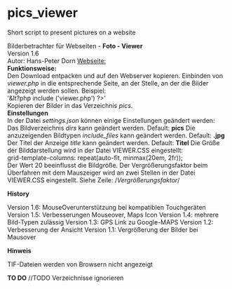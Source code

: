 # pics_viewer
Short script to present pictures on a website

Bilderbetrachter f&uuml;r Webseiten - **Foto - Viewer**
<br>
Version 1.6
<br>
Autor: Hans-Peter Dorn
[Webseite:](https://hapede.de/ "Meine Homepage")
<br>
**Funktionsweise:**
<br>
Den Download entpacken und auf den Webserver kopieren.
Einbinden von *viewer.php* in die entsprechende Seite, an der Stelle, an der die Bilder angezeigt werden sollen.
Beispiel:
<br>
'&lt?php
include ('viewer.php')
?>'
<br>
Kopieren der Bilder in das Verzeichnis *pics*.
<br>
**Einstellungen**
<br>
In der Datei *settings.json* k&ouml;nnen einige Einstellungen ge&auml;ndert werden:<br>
Das Bildverzeichnis *dirs* kann ge&auml;ndert werden. Default: **pics**
Die anzuzeigenden Bildtypen *include_files* kann ge&auml;ndert werden. Default: **.jpg**
Der Titel der Anzeige *title* kann ge&auml;ndert werden. Default: **Titel**
Die Größe der Bilddarstellung wird in der Datei VIEWER.CSS eingestellt: 
    <br>grid-template-columns: repeat(auto-fit, minmax(20em, 2fr));</br>
    Der Wert 20 beeinflusst die Bildgröße.
Der Vergrößerungsfaktor beim Überfahren mit dem Mauszeiger wird an zwei Stellen in der Datei VIEWER.CSS eingestellt. Siehe Zeile: /*Vergrößerungsfaktor*/

**History**

Version 1.6: MouseOverunterstützung bei kompatiblen Touchgeräten
Version 1.5: Verbesserungen Mouseover, Maps Icon
Version 1.4: mehrere Bild-Typen zulässig
Version 1.3: GPS Link zu Google-MAPS 
Version 1.2: Verbesserung der Ansicht
Version 1.1: Vergrößerung der Bilder bei Mausover

**Hinweis**

TIF-Dateien werden von Browsern nicht angezeigt

**TO DO**
//TODO Verzeichnisse ignorieren
